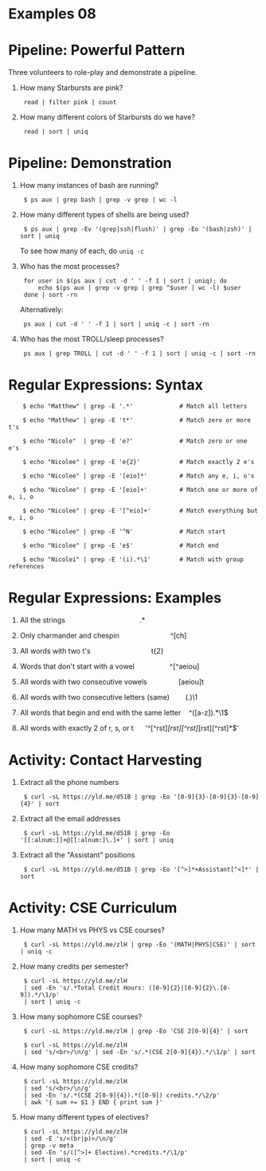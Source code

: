 # Examples 08

# Pipeline: Powerful Pattern

Three volunteers to role-play and demonstrate a pipeline.

1. How many Starbursts are pink?

        read | filter pink | count

2. How many different colors of Starbursts do we have?

        read | sort | uniq

# Pipeline: Demonstration

1. How many instances of bash are running?

        $ ps aux | grep bash | grep -v grep | wc -l

2. How many different types of shells are being used?

        $ ps aux | grep -Ev '(grep|ssh|flush)' | grep -Eo '(bash|zsh)' | sort | uniq

    To see how many of each, do `uniq -c`

3. Who has the most processes?

        for user in $(ps aux | cut -d ' ' -f 1 | sort | uniq); do
            echo $(ps aux | grep -v grep | grep ^$user | wc -l) $user
        done | sort -rn

    Alternatively:

        ps aux | cut -d ' ' -f 1 | sort | uniq -c | sort -rn

4. Who has the most TROLL/sleep processes?

        ps aux | grep TROLL | cut -d ' ' -f 1 | sort | uniq -c | sort -rn

# Regular Expressions: Syntax

        $ echo "Matthew" | grep -E '.*'             # Match all letters

        $ echo "Matthew" | grep -E 't*'             # Match zero or more t's

        $ echo "Nicole"  | grep -E 'e?'             # Match zero or one e's

        $ echo "Nicolee" | grep -E 'e{2}'           # Match exactly 2 e's

        $ echo "Nicolee" | grep -E '[eio]*'         # Match any e, i, o's

        $ echo "Nicolee" | grep -E '[eio]+'         # Match one or more of e, i, o

        $ echo "Nicolee" | grep -E '[^eio]+'        # Match everything but e, i, o

        $ echo "Nicolee" | grep -E '^N'             # Match start

        $ echo "Nicolee" | grep -E 'e$'             # Match end

        $ echo "Nicolei" | grep -E '(i).*\1'        # Match with group references

# Regular Expressions: Examples

1. All the strings                                      .*

2. Only charmander and chespin                          ^[ch]

3. All words with two t's                               t{2}

4. Words that don't start with a vowel                  ^[^aeiou]

5. All words with two consecutive vowels                [aeiou]t

6. All words with two consecutive letters (same)        (.)\1

7. All words that begin and end with the same letter    ^([a-z]).*\1$

8. All words with exactly 2 of r, s, or t               '^[^rst]*[rst][^rst]*[rst][^rst]*$'

# Activity: Contact Harvesting

1. Extract all the phone numbers

        $ curl -sL https://yld.me/d51B | grep -Eo '[0-9]{3}-[0-9]{3}-[0-9]{4}' | sort

2. Extract all the email addresses

        $ curl -sL https://yld.me/d51B | grep -Eo '[[:alnum:]]+@[[:alnum:]\.]+' | sort | uniq

3. Extract all the "Assistant" positions

        $ curl -sL https://yld.me/d51B | grep -Eo '[^>]*+Assistant[^<]*' | sort

# Activity: CSE Curriculum

1. How many MATH vs PHYS vs CSE courses?

        $ curl -sL https://yld.me/zlH | grep -Eo '(MATH|PHYS|CSE)' | sort | uniq -c

2. How many credits per semester?

        $ curl -sL https://yld.me/zlH
		| sed -En 's/.*Total Credit Hours: ([0-9]{2}|[0-9]{2}\.[0-9]).*/\1/p'
		| sort | uniq -c

3. How many sophomore CSE courses?

        $ curl -sL https://yld.me/zlH | grep -Eo 'CSE 2[0-9]{4}' | sort

        $ curl -sL https://yld.me/zlH
		| sed 's/<br>/\n/g' | sed -En 's/.*(CSE 2[0-9]{4}).*/\1/p' | sort

4. How many sophomore CSE credits?

        $ curl -sL https://yld.me/zlH
		| sed 's/<br>/\n/g' 
		| sed -En 's/.*(CSE 2[0-9]{4}).*([0-9]) credits.*/\2/p'
		| awk '{ sum += $1 } END { print sum }'

5. How many different types of electives?

        $ curl -sL https://yld.me/zlH
		| sed -E 's/<(br|p)>/\n/g' 
		| grep -v meta
		| sed -En 's/([^>]+ Elective).*credits.*/\1/p' 
		| sort | uniq -c
